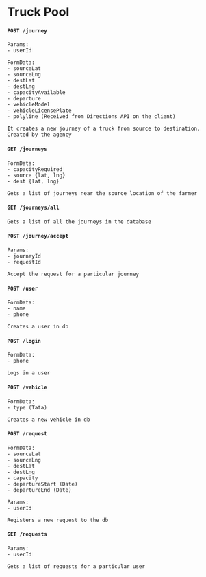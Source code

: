 # Truck Pool

#### `POST /journey`

```
Params:
- userId

FormData:
- sourceLat
- sourceLng
- destLat
- destLng
- capacityAvailable
- departure
- vehicleModel
- vehicleLicensePlate
- polyline (Received from Directions API on the client)

It creates a new journey of a truck from source to destination. Created by the agency
```

#### `GET /journeys`

```
FormData:
- capacityRequired
- source {lat, lng}
- dest {lat, lng}

Gets a list of journeys near the source location of the farmer
```

#### `GET /journeys/all`

```
Gets a list of all the journeys in the database
```

#### `POST /journey/accept`

```
Params:
- journeyId
- requestId

Accept the request for a particular journey
```

#### `POST /user`

```
FormData:
- name
- phone

Creates a user in db
```

#### `POST /login`

```
FormData:
- phone

Logs in a user
```

#### `POST /vehicle`

```
FormData:
- type (Tata)

Creates a new vehicle in db
```

#### `POST /request`

```
FormData:
- sourceLat
- sourceLng
- destLat
- destLng
- capacity
- departureStart (Date)
- departureEnd (Date)

Params:
- userId

Registers a new request to the db
```

#### `GET /requests`

```
Params:
- userId

Gets a list of requests for a particular user
```

